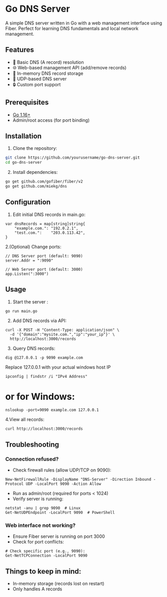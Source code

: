 # Go DNS Server

A simple DNS server written in Go with a web management interface using Fiber. Perfect for learning DNS fundamentals and local network management.

## Features

- 🚀 Basic DNS (A record) resolution
- 🌐 Web-based management API (add/remove records)
- 🔧 In-memory DNS record storage
- 🔄 UDP-based DNS server
- 🔒 Custom port support

## Prerequisites

- [Go 1.16+](https://golang.org/dl/)
- Admin/root access (for port binding)

## Installation

1. Clone the repository:
```bash
git clone https://github.com/yourusername/go-dns-server.git
cd go-dns-server
```
2. Install dependencies:
```bash
go get github.com/gofiber/fiber/v2
go get github.com/miekg/dns
```
## Configuration
1. Edit initial DNS records in main.go:
```
var dnsRecords = map[string]string{
    "example.com.": "192.0.2.1",
    "test.com.":    "203.0.113.42",
}
```
2.(Optional) Change ports:
```
// DNS Server port (default: 9090)
server.Addr = ":9090"

// Web Server port (default: 3000)
app.Listen(":3000")
```
## Usage
1. Start the server :
```
go run main.go
```
2. Add DNS records via API: 
``` 
curl -X POST -H "Content-Type: application/json" \
  -d '{"domain":"mysite.com.","ip":"your_ip"}' \
  http://localhost:3000/records
```
3. Query DNS records:
```
dig @127.0.0.1 -p 9090 example.com
```
Replace 127.0.0.1 with your actual windows host IP
```
ipconfig | findstr /i "IPv4 Address" 
```
# or for Windows:
```
nslookup -port=9090 example.com 127.0.0.1
```
4.View all records:
```
curl http://localhost:3000/records
```

## Troubleshooting
### Connection refused?
- Check firewall rules (allow UDP/TCP on 9090):
```
New-NetFirewallRule -DisplayName "DNS-Server" -Direction Inbound -Protocol UDP -LocalPort 9090 -Action Allow
```
- Run as admin/root (required for ports < 1024)
- Verify server is running:
 ```
 netstat -anu | grep 9090  # Linux
 Get-NetUDPEndpoint -LocalPort 9090  # PowerShell
 ```
### Web interface not working?
- Ensure Fiber server is running on port 3000
- Check for port conflicts:
```
# Check specific port (e.g., 9090):
Get-NetTCPConnection -LocalPort 9090
```

## Things to keep in mind:
- In-memory storage (records lost on restart)
- Only handles A records
  
